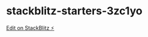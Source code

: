 # stackblitz-starters-3zc1yo

[Edit on StackBlitz ⚡️](https://stackblitz.com/edit/stackblitz-starters-3zc1yo)